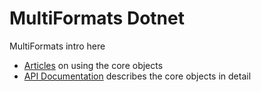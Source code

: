 # MultiFormats Dotnet

MultiFormats intro here

- [Articles](articles/intro.md) on using the core objects
- [API Documentation](api/Ipfs.yml) describes the core objects in detail  

